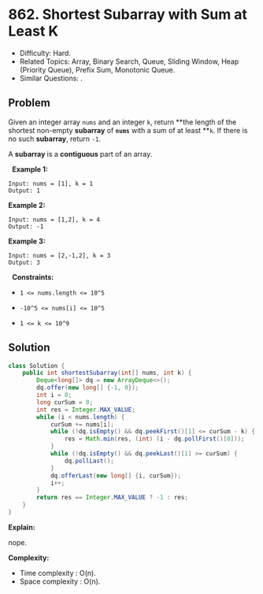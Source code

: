 # 862. Shortest Subarray with Sum at Least K

- Difficulty: Hard.
- Related Topics: Array, Binary Search, Queue, Sliding Window, Heap (Priority Queue), Prefix Sum, Monotonic Queue.
- Similar Questions: .

## Problem

Given an integer array ```nums``` and an integer ```k```, return **the length of the shortest non-empty **subarray** of **```nums```** with a sum of at least **```k```. If there is no such **subarray**, return ```-1```.

A **subarray** is a **contiguous** part of an array.

 
**Example 1:**
```
Input: nums = [1], k = 1
Output: 1
```

**Example 2:**
```
Input: nums = [1,2], k = 4
Output: -1
```

**Example 3:**
```
Input: nums = [2,-1,2], k = 3
Output: 3
```
 
**Constraints:**


	
- ```1 <= nums.length <= 10^5```
	
- ```-10^5 <= nums[i] <= 10^5```
	
- ```1 <= k <= 10^9```



## Solution

```java
class Solution {
    public int shortestSubarray(int[] nums, int k) {
        Deque<long[]> dq = new ArrayDeque<>();
        dq.offer(new long[] {-1, 0});
        int i = 0;
        long curSum = 0;
        int res = Integer.MAX_VALUE;
        while (i < nums.length) {
            curSum += nums[i];
            while (!dq.isEmpty() && dq.peekFirst()[1] <= curSum - k) {
                res = Math.min(res, (int) (i - dq.pollFirst()[0]));
            }
            while (!dq.isEmpty() && dq.peekLast()[1] >= curSum) {
                dq.pollLast();
            }
            dq.offerLast(new long[] {i, curSum});
            i++;
        }
        return res == Integer.MAX_VALUE ? -1 : res;
    }
}
```

**Explain:**

nope.

**Complexity:**

* Time complexity : O(n).
* Space complexity : O(n).
